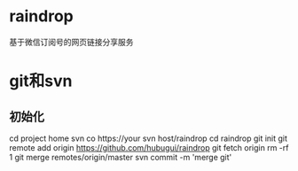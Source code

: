 raindrop
========

基于微信订阅号的网页链接分享服务

git和svn
========

初始化
--------
cd project home
svn co https://your svn host/raindrop
cd raindrop
git init
git remote add origin https://github.com/hubugui/raindrop
git fetch origin
rm -rf 1
git merge remotes/origin/master
svn commit -m 'merge git'